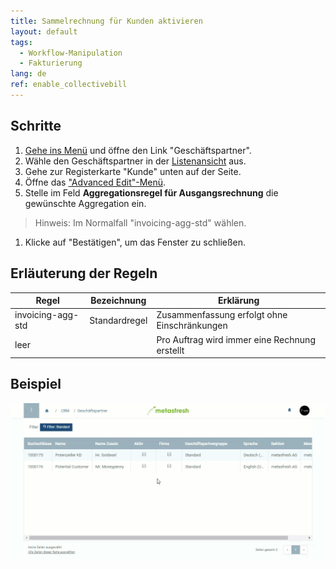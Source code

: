 ```yaml
---
title: Sammelrechnung für Kunden aktivieren
layout: default
tags:
  - Workflow-Manipulation
  - Fakturierung
lang: de
ref: enable_collectivebill
---
```



## Schritte
1. [Gehe ins Menü](Menu) und öffne den Link "Geschäftspartner".
1. Wähle den Geschäftspartner in der [Listenansicht](Ansichten) aus.
1. Gehe zur Registerkarte "Kunde" unten auf der Seite.
1. Öffne das ["Advanced Edit"-Menü](AdvancedEditTab_Öffnen).
1. Stelle im Feld **Aggregationsregel für Ausgangsrechnung** die gewünschte Aggregation ein.
 > Hinweis: Im Normalfall "invoicing-agg-std" wählen.

1. Klicke auf "Bestätigen", um das Fenster zu schließen.

## Erläuterung der Regeln

| Regel | Bezeichnung | Erklärung |
|---|---|---|
| invoicing-agg-std | Standardregel | Zusammenfassung erfolgt ohne Einschränkungen
| leer | | Pro Auftrag wird immer eine Rechnung erstellt

## Beispiel
![](assets/Sammelrechnung_aktivieren.gif)
